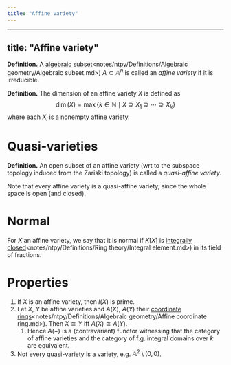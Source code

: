 ```yaml
---
title: "Affine variety"
---
```


---
title: "Affine variety"
---

**Definition.** A [algebraic subset]()<notes/ntpy/Definitions/Algebraic geometry/Algebraic subset.md>) $A\subset\mathbb{A}^n$ is called an _affine variety_ if it is irreducible.

**Definition.** The dimension of an affine variety $X$ is defined as
$$
\dim(X)=\max\{k\in\mathbb{N}\mid X\supsetneq X_1\supsetneq \cdots\supsetneq X_k\}
$$
where each $X_i$ is a nonempty affine variety.

# Quasi-varieties

**Definition.** An open subset of an affine variety (wrt to the subspace topology induced from the Zariski topology) is called a _quasi-affine variety_.

Note that every affine variety is a quasi-affine variety, since the whole space is open (and closed).

# Normal
For $X$ an affine variety, we say that it is normal if $K[X]$ is [integrally closed]()<notes/ntpy/Definitions/Ring theory/Integral element.md>) in its field of fractions.
# Properties
1. If $X$ is an affine variety, then $I(X)$ is prime.
2. Let $X$, $Y$ be affine varieties and $A(X)$, $A(Y)$ their [coordinate rings]()<notes/ntpy/Definitions/Algebraic geometry/Affine coordinate ring.md>). Then $X\cong Y$ iff $A(X)\cong A(Y)$.
	1. Hence $A(-)$ is a (contravariant) functor witnessing that the category of affine varieties and the category of f.g. integral domains over $k$ are equivalent.
3. Not every quasi-variety is a variety, e.g. $\mathbb{A}^2\setminus (0,0)$.
